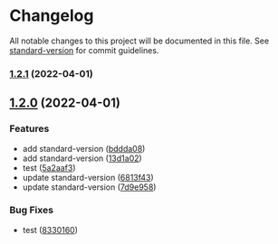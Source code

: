 # Changelog

All notable changes to this project will be documented in this file. See [standard-version](https://github.com/conventional-changelog/standard-version) for commit guidelines.

### [1.2.1](https://github.com/annesof/myComponentLib/compare/v1.2.0...v1.2.1) (2022-04-01)

## [1.2.0](https://github.com/annesof/myComponentLib/compare/v1.0.12...v1.2.0) (2022-04-01)


### Features

* add standard-version ([bddda08](https://github.com/annesof/myComponentLib/commit/bddda08313220c80a1a0ef3a6f280871dc971146))
* add standard-version ([13d1a02](https://github.com/annesof/myComponentLib/commit/13d1a022d3b6338fede80c0db156d79c391efc45))
* test ([5a2aaf3](https://github.com/annesof/myComponentLib/commit/5a2aaf3d721ec8c600dcc9e9a3c446a83db7ad47))
* update standard-version ([6813f43](https://github.com/annesof/myComponentLib/commit/6813f436d87c166843f4ab66ef93c9982db40766))
* update standard-version ([7d9e958](https://github.com/annesof/myComponentLib/commit/7d9e958053b44b8b7fc46969048bf1195537c4b9))


### Bug Fixes

* test ([8330160](https://github.com/annesof/myComponentLib/commit/833016086ba7b871bb1a318d6cf42da0ea5ded80))

